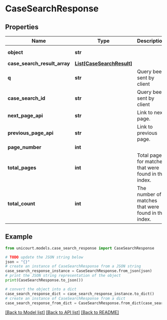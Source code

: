 # CaseSearchResponse


## Properties

Name | Type | Description | Notes
------------ | ------------- | ------------- | -------------
**object** | **str** |  | [default to 'CaseSearchResponse']
**case_search_result_array** | [**List[CaseSearchResult]**](CaseSearchResult.md) |  | 
**q** | **str** | Query been sent by client | 
**case_search_id** | **str** | Query been sent by client | 
**next_page_api** | **str** | Link to next page. | 
**previous_page_api** | **str** | Link to previous page. | 
**page_number** | **int** |  | 
**total_pages** | **int** | Total pages for matches that were found in the index. | 
**total_count** | **int** | The number of matches that were found in the index. | 

## Example

```python
from unicourt.models.case_search_response import CaseSearchResponse

# TODO update the JSON string below
json = "{}"
# create an instance of CaseSearchResponse from a JSON string
case_search_response_instance = CaseSearchResponse.from_json(json)
# print the JSON string representation of the object
print(CaseSearchResponse.to_json())

# convert the object into a dict
case_search_response_dict = case_search_response_instance.to_dict()
# create an instance of CaseSearchResponse from a dict
case_search_response_from_dict = CaseSearchResponse.from_dict(case_search_response_dict)
```
[[Back to Model list]](../README.md#documentation-for-models) [[Back to API list]](../README.md#documentation-for-api-endpoints) [[Back to README]](../README.md)


